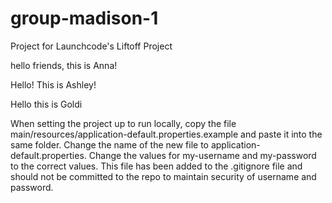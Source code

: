 # group-madison-1
Project for Launchcode's Liftoff Project


hello friends, this is Anna! 

Hello! This is Ashley!

Hello this is Goldi

When setting the project up to run locally, copy the file main/resources/application-default.properties.example and paste it into the same folder.
Change the name of the new file to application-default.properties.
Change the values for my-username and my-password to the correct values.
This file has been added to the .gitignore file and should not be committed to the repo to maintain security of username and password.

